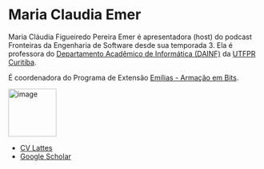 # Maria Claudia Emer


Maria Cláudia Figueiredo Pereira Emer é apresentadora (host) do podcast Fronteiras da Engenharia de Software desde sua temporada 3. 
Ela é professora do [Departamento Acadêmico de Informática (DAINF)](https://utfpr.curitiba.br/dainf) da [UTFPR Curitiba](https://www.utfpr.edu.br/campus/curitiba).

É coordenadora do Programa de Extensão [Emílias - Armação em Bits](https://utfpr.curitiba.br/emilias/).




<img width="96" height="96" alt="image" src="https://github.com/user-attachments/assets/336e5d13-9d36-49c6-989c-decb3d258168" />


- [CV Lattes](http://lattes.cnpq.br/8275326076771841)
- [Google Scholar](https://scholar.google.com/citations?user=4i7kDeMAAAAJ)
